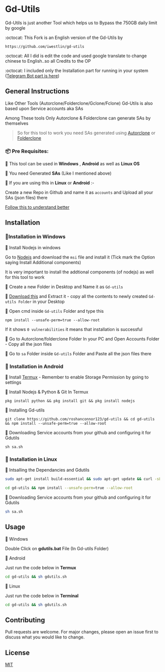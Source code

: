 # Gd-Utils

 Gd-Utils is just another Tool which helps us to Bypass the 750GB daily limit by google

:octocat: This Fork is an English version of the Gd-Utils by 

    https://github.com/iwestlin/gd-utils

:octocat: All I did is edit the code and used google translate to change chinese to English..so all Credits to the OP

:octocat: I included only the Installation part for running in your system ([Telegram Bot part is here](https://github.com/roshanconnor123/Gdutils_Tgbot))
## General Instructions
Like Other Tools (Autorclone/Folderclone/Gclone/Fclone)  Gd-Utils is also based upon Service accounts aka SAs

 Among These tools Only Autorclone & Folderclone can generate SAs by themselves
 
>So for this tool to work you need SAs generated using [Autorclone](https://github.com/xyou365/AutoRclone) or [Folderclone](https://github.com/Spazzlo/folderclone)

### 📦 Pre Requisites:

📣 This tool can be used in **Windows** , **Android** as well as **Linux OS**

📣 You need Generated **SAs** (Like I mentioned above)

📣 If you are using this in **Linux** or **Android** :-

Create a new Repo in Github and name it as `accounts` and Upload all your SAs (json files) there

[Follow this to understand better](https://telegra.ph/Uploading-Service-Accounts-to-Github-07-09)

## Installation

### 🔳Installation in Windows


🌠 Install Nodejs in windows

Go to [Nodejs](https://nodejs.org/dist/v12.18.3/node-v12.18.3-x64.msi) and download the `msi` file and install it (Tick mark the Option saying Install Additional components)

It is very important to  install the addtional components (of nodejs) as well for this tool to work

🌠 Create a new Folder in Desktop and Name it as `Gd-utils`

🌠 [Download this](https://github.com/roshanconnor123/gd-utils/archive/master.zip) and Extract it - copy all the contents to newly created `Gd-utils Folder` in your Desktop

🌠 Open cmd inside `Gd-utils` Folder and type this
```
npm install --unsafe-perm=true --allow-root
```
 If it shows `0 vulnerabilities` it means that installation is successful

🌠 Go to Autorclone/folderclone Folder In your PC and Open Accounts Folder - Copy all the json files

🌠 Go to `sa` Folder inside `Gd-utils` Folder and Paste all the json files there


### 🔳 Installation in Android


🌠 Install [Termux](https://play.google.com/store/apps/details?id=com.termux&hl=en_IN%20%20) - Remember to enable Storage Permission by going to settings

🌠 Install Nodejs & Python & Git In Termux
```
pkg install python && pkg install git && pkg install nodejs
```
🌠 Installing Gd-utils
```
git clone https://github.com/roshanconnor123/gd-utils && cd gd-utils && npm install --unsafe-perm=true --allow-root
```
🌠 Downloading Service accounts from your github and configuring it for Gdutils
```
sh sa.sh
```

### 🔳 Installation in Linux

🌠 Intsalling the Dependancies and Gdutils
```bash
sudo apt-get install build-essential && sudo apt-get update && curl -sL https://deb.nodesource.com/setup_14.x | sudo -E bash - && sudo apt-get install -y nodejs && git clone https://github.com/roshanconnor123/gd-utils
```
```bash
cd gd-utils && npm install --unsafe-perm=true --allow-root
```
🌠 Downloading Service accounts from your github and configuring it for Gdutils
```bash
sh sa.sh
```

## Usage
🔷 Windows

 Double Click on **gdutils.bat** File (In Gd-utils Folder)

🔷 Android

 Just run the code below in **Termux**
```bash
cd gd-utils && sh gdutils.sh
```
🔷 Linux

 Just run the code below in **Terminal**
```bash
cd gd-utils && sh gdutils.sh
```
## Contributing
Pull requests are welcome. For major changes, please open an issue first to discuss what you would like to change.


## License
[MIT](https://choosealicense.com/licenses/mit/)
